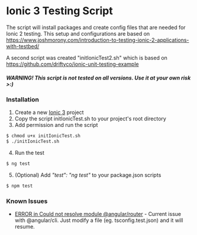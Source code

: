 # Ionic 3 Testing Script

The script will install packages and create config files that are needed for Ionic 2 testing.
This setup and configurations are based on https://www.joshmorony.com/introduction-to-testing-ionic-2-applications-with-testbed/

A second script was created "initIonicTest2.sh" which is based on 
https://github.com/driftyco/ionic-unit-testing-example

##### WARNING! This script is not tested on all versions. Use it at your own risk >:)

### Installation
1. Create a new [Ionic 3](http://ionicframework.com/getting-started/) project
2. Copy the script initIonicTest.sh to your project's root directory
3. Add permission and run the script
```sh
$ chmod u+x initIonicTest.sh
$ ./initIonicTest.sh
```
4. Run the test
```sh
$ ng test
```
5. (Optional) Add *"test": "ng test"* to your package.json scripts
```sh
$ npm test
```

### Known Issues

* [ERROR in Could not resolve module @angular/router](https://github.com/angular/angular-cli/issues/5967) - Current issue with @angular/cli. Just modify a file (eg. tsconfig.test.json) and it will resume.

